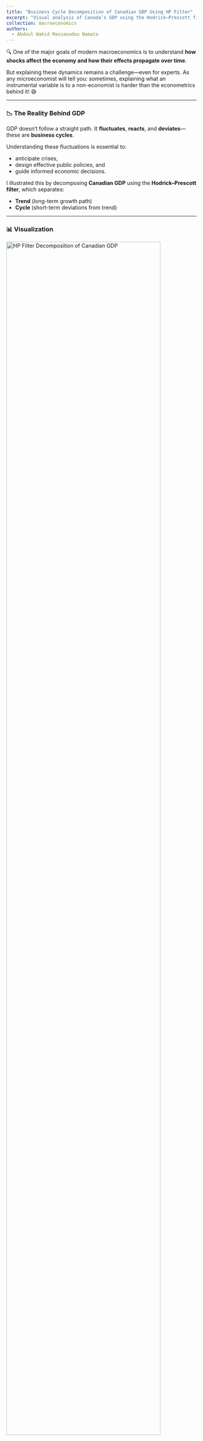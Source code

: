 ```yaml
---
title: "Business Cycle Decomposition of Canadian GDP Using HP Filter"
excerpt: "Visual analysis of Canada’s GDP using the Hodrick–Prescott filter to separate long-term trend from short-term cycles.<br/><img src='https://aw0007.github.io/images/MACRO%20DATA%20CANADA/pib_hpfilter_cycle_tendance.png'>"
collection: macroeconomics
authors:
  - Abdoul Wahid Massaoudou Namata
---
```


🔍 One of the major goals of modern macroeconomics is to understand **how shocks affect the economy and how their effects propagate over time**.

But explaining these dynamics remains a challenge—even for experts. As any microeconomist will tell you: sometimes, explaining what an instrumental variable is to a non-economist is harder than the econometrics behind it! 😅

---

### 📉 The Reality Behind GDP

GDP doesn’t follow a straight path. It **fluctuates**, **reacts**, and **deviates**—these are **business cycles**.

Understanding these fluctuations is essential to:
- anticipate crises,
- design effective public policies, and
- guide informed economic decisions.

I illustrated this by decomposing **Canadian GDP** using the **Hodrick–Prescott filter**, which separates:
- **Trend** (long-term growth path)
- **Cycle** (short-term deviations from trend)

---

### 📊 Visualization

<img src='https://aw0007.github.io/images/MACRO%20DATA%20CANADA/pib_hpfilter_cycle_tendance.png' style='width:90%;' alt='HP Filter Decomposition of Canadian GDP' />

**Legend**:
- **Blue**: Observed GDP  
- **Green**: HP Trend  
- **Red**: HP Cycle  
- **Gray zones**: Estimated recession periods

---

### 🧰 Methodology & Data

- **Method**: Hodrick–Prescott filter (HP Filter)
- **Data source**: Chaire en macroéconomie et prévisions (CMP), Canada
- **Tools used**: Python (`pandas`, `statsmodels`, `matplotlib`)

---

### 🧠 Why It Matters

Whether in **cooking**, **medicine**, or **macroeconomics**—precision matters.

- In cooking: a wrong dose can ruin the dish.
- In medicine: a milligram too much can have serious consequences.
- In macroeconomics: misjudging a shock or reacting late can cost thousands of jobs or worsen a recession.

---

### 📚 Suggested Readings

- **Blanchard, O. (2025)** — *Convergence? Thoughts about the Evolution of Macroeconomics*
- **Ramey, V. (2016)** — *Macroeconomic Shocks and Their Propagation*, *Handbook of Macroeconomics*, Vol. 2, Chap. 2

---

### 🏷️ Tags

`#Macroeconomics`, `#HPFilter`, `#BusinessCycle`, `#EconomicPolicy`, `#CanadaGDP`, `#Python`, `#TimeSeries`, `#Blanchard`, `#Ramey`, `#NBER`
